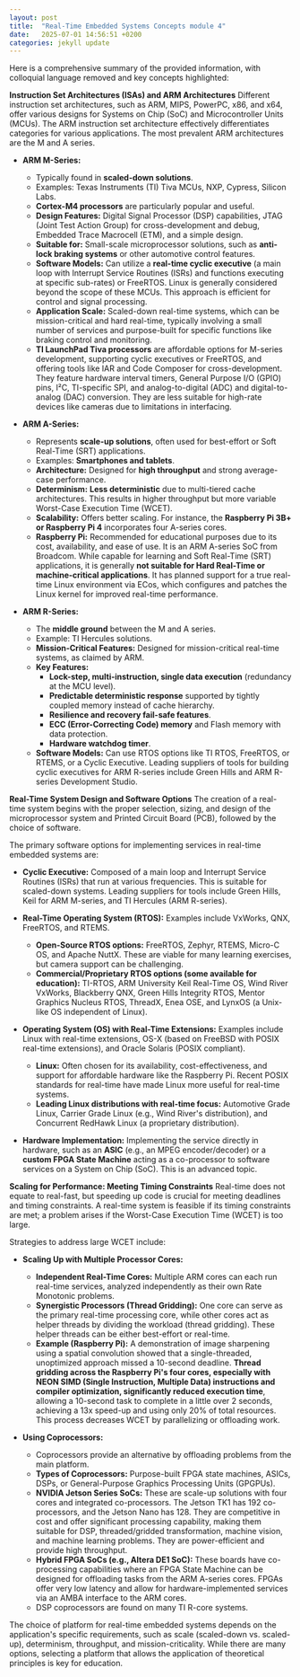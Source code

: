 ```yaml
---
layout: post
title:  "Real-Time Embedded Systems Concepts module 4"
date:   2025-07-01 14:56:51 +0200
categories: jekyll update
---
```


Here is a comprehensive summary of the provided information, with colloquial language removed and key concepts highlighted:

**Instruction Set Architectures (ISAs) and ARM Architectures**
Different instruction set architectures, such as ARM, MIPS, PowerPC, x86, and x64, offer various designs for Systems on Chip (SoC) and Microcontroller Units (MCUs). The ARM instruction set architecture effectively differentiates categories for various applications. The most prevalent ARM architectures are the M and A series.

*   **ARM M-Series:**
    *   Typically found in **scaled-down solutions**.
    *   Examples: Texas Instruments (TI) Tiva MCUs, NXP, Cypress, Silicon Labs.
    *   **Cortex-M4 processors** are particularly popular and useful.
    *   **Design Features:** Digital Signal Processor (DSP) capabilities, JTAG (Joint Test Action Group) for cross-development and debug, Embedded Trace Macrocell (ETM), and a simple design.
    *   **Suitable for:** Small-scale microprocessor solutions, such as **anti-lock braking systems** or other automotive control features.
    *   **Software Models:** Can utilize a **real-time cyclic executive** (a main loop with Interrupt Service Routines (ISRs) and functions executing at specific sub-rates) or FreeRTOS. Linux is generally considered beyond the scope of these MCUs. This approach is efficient for control and signal processing.
    *   **Application Scale:** Scaled-down real-time systems, which can be mission-critical and hard real-time, typically involving a small number of services and purpose-built for specific functions like braking control and monitoring.
    *   **TI LaunchPad Tiva processors** are affordable options for M-series development, supporting cyclic executives or FreeRTOS, and offering tools like IAR and Code Composer for cross-development. They feature hardware interval timers, General Purpose I/O (GPIO) pins, I²C, TI-specific SPI, and analog-to-digital (ADC) and digital-to-analog (DAC) conversion. They are less suitable for high-rate devices like cameras due to limitations in interfacing.

*   **ARM A-Series:**
    *   Represents **scale-up solutions**, often used for best-effort or Soft Real-Time (SRT) applications.
    *   Examples: **Smartphones and tablets**.
    *   **Architecture:** Designed for **high throughput** and strong average-case performance.
    *   **Determinism:** **Less deterministic** due to multi-tiered cache architectures. This results in higher throughput but more variable Worst-Case Execution Time (WCET).
    *   **Scalability:** Offers better scaling. For instance, the **Raspberry Pi 3B+ or Raspberry Pi 4** incorporates four A-series cores.
    *   **Raspberry Pi:** Recommended for educational purposes due to its cost, availability, and ease of use. It is an ARM A-series SoC from Broadcom. While capable for learning and Soft Real-Time (SRT) applications, it is generally **not suitable for Hard Real-Time or machine-critical applications**. It has planned support for a true real-time Linux environment via ECos, which configures and patches the Linux kernel for improved real-time performance.

*   **ARM R-Series:**
    *   The **middle ground** between the M and A series.
    *   Example: TI Hercules solutions.
    *   **Mission-Critical Features:** Designed for mission-critical real-time systems, as claimed by ARM.
    *   **Key Features:**
        *   **Lock-step, multi-instruction, single data execution** (redundancy at the MCU level).
        *   **Predictable deterministic response** supported by tightly coupled memory instead of cache hierarchy.
        *   **Resilience and recovery fail-safe features**.
        *   **ECC (Error-Correcting Code) memory** and Flash memory with data protection.
        *   **Hardware watchdog timer**.
    *   **Software Models:** Can use RTOS options like TI RTOS, FreeRTOS, or RTEMS, or a Cyclic Executive. Leading suppliers of tools for building cyclic executives for ARM R-series include Green Hills and ARM R-series Development Studio.

**Real-Time System Design and Software Options**
The creation of a real-time system begins with the proper selection, sizing, and design of the microprocessor system and Printed Circuit Board (PCB), followed by the choice of software.

The primary software options for implementing services in real-time embedded systems are:
*   **Cyclic Executive:** Composed of a main loop and Interrupt Service Routines (ISRs) that run at various frequencies. This is suitable for scaled-down systems. Leading suppliers for tools include Green Hills, Keil for ARM M-series, and TI Hercules (ARM R-series).
*   **Real-Time Operating System (RTOS):** Examples include VxWorks, QNX, FreeRTOS, and RTEMS.
    *   **Open-Source RTOS options:** FreeRTOS, Zephyr, RTEMS, Micro-C OS, and Apache NuttX. These are viable for many learning exercises, but camera support can be challenging.
    *   **Commercial/Proprietary RTOS options (some available for education):** TI-RTOS, ARM University Keil Real-Time OS, Wind River VxWorks, Blackberry QNX, Green Hills Integrity RTOS, Mentor Graphics Nucleus RTOS, ThreadX, Enea OSE, and LynxOS (a Unix-like OS independent of Linux).
*   **Operating System (OS) with Real-Time Extensions:** Examples include Linux with real-time extensions, OS-X (based on FreeBSD with POSIX real-time extensions), and Oracle Solaris (POSIX compliant).
    *   **Linux:** Often chosen for its availability, cost-effectiveness, and support for affordable hardware like the Raspberry Pi. Recent POSIX standards for real-time have made Linux more useful for real-time systems.
    *   **Leading Linux distributions with real-time focus:** Automotive Grade Linux, Carrier Grade Linux (e.g., Wind River's distribution), and Concurrent RedHawk Linux (a proprietary distribution).

*   **Hardware Implementation:** Implementing the service directly in hardware, such as an **ASIC** (e.g., an MPEG encoder/decoder) or a **custom FPGA State Machine** acting as a co-processor to software services on a System on Chip (SoC). This is an advanced topic.

**Scaling for Performance: Meeting Timing Constraints**
Real-time does not equate to real-fast, but speeding up code is crucial for meeting deadlines and timing constraints. A real-time system is feasible if its timing constraints are met; a problem arises if the Worst-Case Execution Time (WCET) is too large.

Strategies to address large WCET include:
*   **Scaling Up with Multiple Processor Cores:**
    *   **Independent Real-Time Cores:** Multiple ARM cores can each run real-time services, analyzed independently as their own Rate Monotonic problems.
    *   **Synergistic Processors (Thread Gridding):** One core can serve as the primary real-time processing core, while other cores act as helper threads by dividing the workload (thread gridding). These helper threads can be either best-effort or real-time.
    *   **Example (Raspberry Pi):** A demonstration of image sharpening using a spatial convolution showed that a single-threaded, unoptimized approach missed a 10-second deadline. **Thread gridding across the Raspberry Pi's four cores, especially with NEON SIMD (Single Instruction, Multiple Data) instructions and compiler optimization, significantly reduced execution time**, allowing a 10-second task to complete in a little over 2 seconds, achieving a 13x speed-up and using only 20% of total resources. This process decreases WCET by parallelizing or offloading work.

*   **Using Coprocessors:**
    *   Coprocessors provide an alternative by offloading problems from the main platform.
    *   **Types of Coprocessors:** Purpose-built FPGA state machines, ASICs, DSPs, or General-Purpose Graphics Processing Units (GPGPUs).
    *   **NVIDIA Jetson Series SoCs:** These are scale-up solutions with four cores and integrated co-processors. The Jetson TK1 has 192 co-processors, and the Jetson Nano has 128. They are competitive in cost and offer significant processing capability, making them suitable for DSP, threaded/gridded transformation, machine vision, and machine learning problems. They are power-efficient and provide high throughput.
    *   **Hybrid FPGA SoCs (e.g., Altera DE1 SoC):** These boards have co-processing capabilities where an FPGA State Machine can be designed for offloading tasks from the ARM A-series cores. FPGAs offer very low latency and allow for hardware-implemented services via an AMBA interface to the ARM cores.
    *   DSP coprocessors are found on many TI R-core systems.

The choice of platform for real-time embedded systems depends on the application's specific requirements, such as scale (scaled-down vs. scaled-up), determinism, throughput, and mission-criticality. While there are many options, selecting a platform that allows the application of theoretical principles is key for education.
